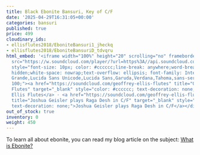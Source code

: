 ```yaml
---
title: Black Ebonite Bansuri, Key of C/F
date: '2025-04-29T16:31:05+00:00'
categories: bansuri
published: true
price: 499
cloudinary_ids:
- ellisflutes2018/EboniteBansuri1_jheckq
- ellisflutes2018/EboniteBansuriD_tdvqru
html_embed: '<iframe width="100%" height="20" scrolling="no" frameborder="no" allow="autoplay"
  src="https://w.soundcloud.com/player/?url=https%3A//api.soundcloud.com/tracks/197312695&color=%23ff5500&inverse=false&auto_play=false&show_user=true"></iframe><div
  style="font-size: 10px; color: #cccccc;line-break: anywhere;word-break: normal;overflow:
  hidden;white-space: nowrap;text-overflow: ellipsis; font-family: Interstate,Lucida
  Grande,Lucida Sans Unicode,Lucida Sans,Garuda,Verdana,Tahoma,sans-serif;font-weight:
  100;"><a href="https://soundcloud.com/geoffrey-ellis-flutes" title="Geoffrey Ellis
  Flutes" target="_blank" style="color: #cccccc; text-decoration: none;">Geoffrey
  Ellis Flutes</a> · <a href="https://soundcloud.com/geoffrey-ellis-flutes/joshua-geisler-plays-raga-desh"
  title="Joshua Geisler plays Raga Desh in C/F" target="_blank" style="color: #cccccc;
  text-decoration: none;">Joshua Geisler plays Raga Desh in C/F</a></div>'
out_of_stock: true
inventory: 0
weight: 450
---
```


To learn all about ebonite, you can read my blog article on the subject: [What is Ebonite?](https://www.ellisflutes.com/blog/what-is-ebonite)